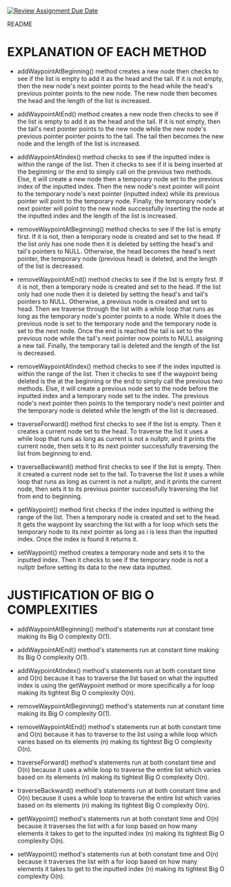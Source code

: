 [![Review Assignment Due Date](https://classroom.github.com/assets/deadline-readme-button-22041afd0340ce965d47ae6ef1cefeee28c7c493a6346c4f15d667ab976d596c.svg)](https://classroom.github.com/a/j-DzvjBA)

README

# EXPLANATION OF EACH METHOD

- addWaypointAtBeginning() method creates a new node then checks to see if the list is empty to add it as the head 
and the tail. If it is not empty, then the new node's next pointer points to the head while the head's previous
pointer points to the new node. The new node then becomes the head and the length of the list is increased.

- addWaypointAtEnd() method creates a new node then checks to see if the list is empty to add it as the head and the
tail. If it is not empty, then the tail's next pointer points to the new node while the new node's previous pointer
pointer points to the tail. The tail then becomes the new node and the length of the list is increased.

- addWaypointAtIndex() method checks to see if the inputted index is within the range of the list. Then it checks to
see if it is being inserted at the beginning or the end to simply call on the previous two methods. Else, it will
create a new node then a temporary node set to the previous index of the inputted index. Then the new node's next 
pointer will point to the temporary node's next pointer (inputted index) while its previous pointer will point to the
temporary node. Finally, the temporary node's next pointer will point to the new node successfully inserting the node at
the inputted index and the length of the list is increased.

- removeWaypointAtBeginning() method checks to see if the list is empty first. If it is not, then a temporary node is
created and set to the head. If the list only has one node then it is deleted by setting the head's and tail's pointers 
to NULL. Otherwise, the head becomes the head's next pointer, the temporary node (previous head) is deleted, and the 
length of the list is decreased.

- removeWaypointAtEnd() method checks to see if the list is empty first. If it is not, then a temporary node is created
and set to the head. If the list only had one node then it is deleted by setting the head's and tail's pointers to NULL.
Otherwise, a previous node is created and set to head. Then we traverse through the list with a while loop that runs as 
long as the temporary node's pointer points to a node. While it does the previous node is set to the temporary node and
the temporary node is set to the next node. Once the end is reached the tail is set to the previous node while the tail's
next pointer now points to NULL assigning a new tail. Finally, the temporary tail is deleted and the length of the list
is decreased.

- removeWaypointAtIndex() method checks to see if the index inputted is within the range of the list. Then it checks to
see if the waypoint being deleted is the at the beginning or the end to simply call the previous two methods. Else, it
will create a previous node set to the node before the inputted index and a temporary node set to the index. The previous
node's next pointer then points to the temporary node's next pointer and the temporary node is deleted while the length
of the list is decreased.

- traverseForward() method first checks to see if the list is empty. Then it creates a current node set to the head. To 
traverse the list it uses a while loop that runs as long as current is not a nullptr, and it prints the current node, 
then sets it to its next pointer successfully traversing the list from beginning to end.

- traverseBackward() method first checks to see if the list is empty. Then it created a current node set to the tail. To
traverse the list it uses a while loop that runs as long as current is not a nullptr, and it prints the current node,
then sets it to its previous pointer successfully traversing the list from end to beginning.

- getWaypoint() method first checks if the index inputted is withing the range of the list. Then a temporary node is 
created and set to the head. It gets the waypoint by searching the list with a for loop which sets the temporary node
to its next pointer as long as i is less than the inputted index. Once the index is found it returns it.

- setWaypoint() method creates a temporary node and sets it to the inputted index. Then it checks to see if the temporary
node is not a nullptr before setting its data to the new data inputted.

# JUSTIFICATION OF BIG O COMPLEXITIES 

- addWaypointAtBeginning() method's statements run at constant time making its Big O complexity O(1).

- addWaypointAtEnd() method's statements run at constant time making its Big O complexity O(1).

- addWaypointAtIndex() method's statements run at both constant time and O(n) because it has to traverse the list based
on what the inputted index is using the getWaypoint method or more specifically a for loop making its tightest Big O 
complexity O(n).

- removeWaypointAtBeginning() method's statements run at constant time making its Big O complexity O(1).

- removeWaypointAtEnd() method's statements run at both constant time and O(n) because it has to traverse to the list 
using a while loop which varies based on its elements (n) making its tightest Big O complexity O(n).

- traverseForward() method's statements run at both constant time and O(n) because it uses a while loop to traverse the
entire list which varies based on its elements (n) making its tightest Big O complexity O(n).

- traverseBackward() method's statements run at both constant time and O(n) because it uses a while loop to traverse the
entire list which varies based on its elements (n) making its tightest Big O complexity O(n).

- getWaypoint() method's statements run at both constant time and O(n) because it traverses the list with a for loop
based on how many elements it takes to get to the inputted index (n) making its tightest Big O complexity O(n).

- setWaypoint() method's statements run at both constant time and O(n) because it traverses the list with a for loop
  based on how many elements it takes to get to the inputted index (n) making its tightest Big O complexity O(n).


